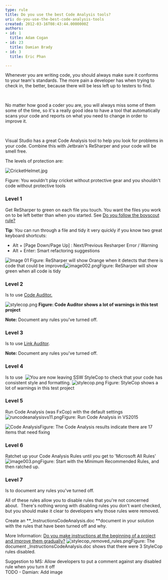 ```yaml
---
type: rule
title: Do you use the best Code Analysis tools?
uri: do-you-use-the-best-code-analysis-tools
created: 2012-03-16T08:43:44.0000000Z
authors:
- id: 1
  title: Adam Cogan
- id: 23
  title: Damian Brady
- id: 3
  title: Eric Phan

---
```


 ​​Whenever you are writing code, you should always make sure it conforms to your team's standards. The more pain a developer has when trying to check in, the better, because there will be less left up to testers to find.​

 

​​No matter how good a coder you are, you will always miss some of them some of the time, so it's a really good idea to have a tool that automatically scans your code and reports on what you need to change in order to improve it.​



 

Visual Studio has a great Code Analysis tool to help you look for problems in your code. Combine this with Jetbrain's ReSharper and your code will be smell free.​

The levels of protection are:

​​​![CricketHelmet.jpg](/SoftwareDevelopment/RulestobetterArchitectureandCodeReview/PublishingImages/CricketHelmet.jpg)

Figure: You wouldn't play cricket without protective gear and you shouldn't code without protective tools​



### Level 1

Get ReSharper to green on each file you touch. You want the files you work on to be left better than when you started. See [Do you follow the boyscout rule?](http&#58;//www.ssw.com.au/ssw/standards/rules/RulestoBetterCode.aspx#BoyscoutRule)

**Tip**: You can run through a file and tidy it very quickly if you know two great keyboard shortcuts:

- Alt + [Page Down/Page Up] : Next/Previous Resharper Error / Warning
- Alt + Enter: Smart refactoring suggestions

![Image 01](/SoftwareDevelopment/RulestobetterArchitectureandCodeReview/PublishingImages/image001.png)
​Figure: ReSharper will show Orange when it detects that there is code that could be improved![image002.png](/SoftwareDevelopment/RulestobetterArchitectureandCodeReview/PublishingImages/image002.png)​Figure: ReSharper will show green when all code is tidy
### Level 2

Is to use [Code Auditor.](http&#58;//www.ssw.com.au/ssw/CodeAuditor/Default.aspx)

![stylecop.png](/SoftwareDevelopment/RulestobetterArchitectureandCodeReview/SiteAssets/Pages/DoYouDoCodeAnalysis/CodeAuditor.png) **Figure: Code Auditor shows a lot of warnings in this test project**

**Note:** Document any rules you've turned off.

### Level 3

Is to use [Link Auditor](http&#58;//www.ssw.com.au/ssw/LinkAuditor/).

**Note:** Document any rules you've turned off.

### Level 4

Is to use  ![](/Style%20Library/SSW/CoreImages/external.gif "You are now leaving SSW") StyleCop to check that your code has consistent style and formatting.
![stylecop.png](/SoftwareDevelopment/RulestobetterArchitectureandCodeReview/PublishingImages/StyleCopInVS2010.png) Figure: StyleCop shows a lot of warnings in this test project
### Level 5

Run Code Analysis (was FxCop) with the default settings
![runcodeanalysisvs11.png](/SoftwareDevelopment/RulestobetterArchitectureandCodeReview/PublishingImages/CodeAnalysisVS11.png)Figure: Run Code Analysis in VS2015


![Code Analysis](/SoftwareDevelopment/RulestobetterArchitectureandCodeReview/PublishingImages/codeanalysis.png)Figure: The Code Analysis results indicate there are 17 items that need fixing
### Level 6

Ratchet up your Code Analysis Rules until you get to 'Microsoft All Rules'
![image003.png](/SoftwareDevelopment/RulestobetterArchitectureandCodeReview/PublishingImages/image003.png)Figure: Start with the Minimum Recommended Rules, and then ratched up.
### Level 7

Is to document any rules you've turned off.

All of these rules allow you to disable rules that you're not concerned about.  There's nothing wrong with disabling rules you don't want checked, but you should make it clear to developers why those rules were removed.

Create an **\_InstructionsCodeAnalysis.doc **document in your solution with the rules that have been turned off and why.

More Information: [Do you make instructions at the beginning of a project and improve them gradually?​​](/SoftwareDevelopment/RulesToBetterDotNETProjects/Pages/DoYouMakeInstructions.aspx)
![stylecop_removed_rules.png](/SoftwareDevelopment/RulestobetterArchitectureandCodeReview/PublishingImages/StyleCopRemovedRules.png)Figure: The document \_InstructionsCodeAnalysis.doc shows that there were 3 StyleCop rules disabled.

Suggestion to MS: Allow developers to put a comment against any disabled rule when you turn it off
<br>TODO - Damian: Add image

​​​​

